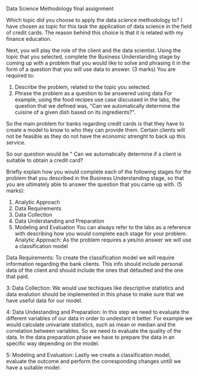 Data Science Methodology final assignment

Which topic did you choose to apply the data science methodology to?
I have chosen as topic for this task the application of data science in the field of credit cards. The reason behind this choice is that it is related with my finance education.

Next, you will play the role of the client and the data scientist. Using the topic that you selected, complete the Business Understanding stage by coming up with a problem that you would like to solve and phrasing it in the form of a question that you will use data to answer. (3 marks)
You are required to:
1) Describe the problem, related to the topic you selected.
2) Phrase the problem as a question to be answered using data
For example, using the food recipes use case discussed in the labs, the question that we defined was, "Can we automatically determine the cuisine of a given dish based on its ingredients?".

So the main problem for banks regarding credit cards is that they have to create a model to know to who they can provide them. Certain clients will not be feasible as they do not have the economic strenght to back up this service.

So our question would be " Can we automatically determine if a client is suitable to obtain a credit card?

Briefly explain how you would complete each of the following stages for the problem that you described in the Business Understanding stage, so that you are ultimately able to answer the question that you came up with. (5 marks):

1. Analytic Approach
2. Data Requirements
3. Data Collection
4. Data Understanding and Preparation
5. Modeling and Evaluation
You can always refer to the labs as a reference with describing how you would complete each stage for your problem.
Analytic Approach: As the problem requires a yes/no answer we will use a classification model

Data Requirements: To create the classification model we will require information regarding the bank clients. This info should include personal data of the client and should include the ones that defaulted and the one that paid.

3: Data Collection: We would use techiques like descriptive statistics and data evalution should be implemented in this phase to make sure that we have useful data for our model.

4: Data Undestanding and Preparation: In this step we need to evaluate the different variables of our data in order to undestant it better. For example we would calculate univariate statistics, such as mean or median and the correlation between variables. So we need to evaluate the quality of the data. In the data preparation phase we have to prepare the data in an specific way depending on the model.

5: Modeling and Evaluation: Lastly we create a classification model, evaluate the outcome and perform the corresponding changes untill we have a suitable model.
